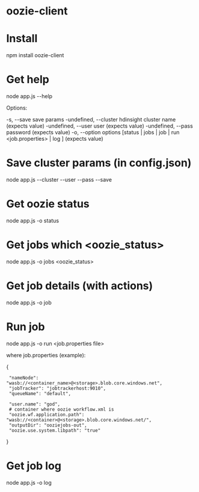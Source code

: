 # oozie-client

# Install
npm install oozie-client

# Get help
node app.js --help

Options:

  -s, --save	save params
  -undefined, --cluster	hdinsight cluster name (expects value)
  -undefined, --user	user (expects value)
  -undefined, --pass	password (expects value)
  -o, --option	options [status | jobs <status> | job <job-id> | run <job.properties> | log <job-id>] (expects value)

# Save cluster params (in config.json)
node app.js --cluster <name> --user <admin> --pass <password> --save 

# Get oozie status
node app.js -o status

# Get jobs which <oozie_status> 
node app.js -o jobs <oozie_status>

# Get job details (with actions)
node app.js -o job <job-id>

# Run job
node app.js -o run <job.properties file>

where job.properties (example):

{

     "nameNode": "wasb://<container_name>@<storage>.blob.core.windows.net",
     "jobTracker": "jobtrackerhost:9010",
     "queueName": "default",
     
     "user.name": "god",
     # container where oozie workflow.xml is
     "oozie.wf.application.path": "wasb://<container>@<storage>.blob.core.windows.net/",
     "outputDir": "ooziejobs-out",
     "oozie.use.system.libpath": "true"          
}

# Get job log
node app.js -o log <job-id>


